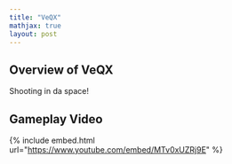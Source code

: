 ```yaml
---
title: "VeQX"
mathjax: true
layout: post
---
```


## Overview of VeQX

Shooting in da space!

## Gameplay Video

{% include embed.html url="https://www.youtube.com/embed/MTv0xUZRj9E" %}
